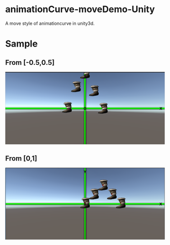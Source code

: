 # animationCurve-moveDemo-Unity
A move style of animationcurve in unity3d.

# 

# Sample

## From [-0.5,0.5]

![-0.5-0.5](./image/-0.5to0.5.png)

## From [0,1]

![0-1](./image/0to1.png)

